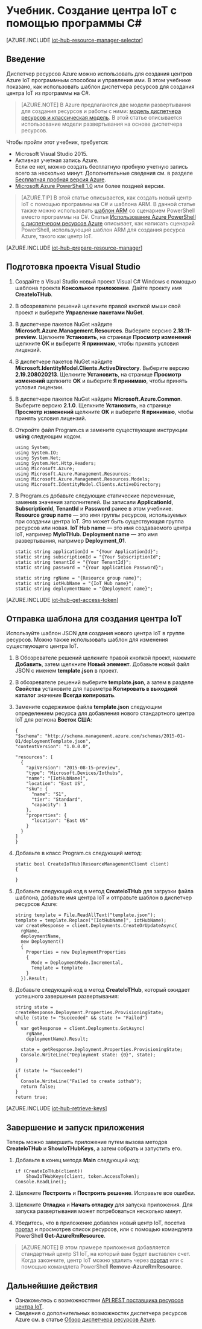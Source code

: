 <properties
	pageTitle="Создание центра IoT с помощью шаблона диспетчера ресурсов | Microsoft Azure"
	description="Следуйте инструкциям этого учебника, чтобы приступить к работе с помощью шаблонов диспетчера ресурсов и создать центр IoT с помощью программы C# или PowerShell."
	services="iot-hub"
	documentationCenter=".net"
	authors="dominicbetts"
	manager="timlt"
	editor=""/>

<tags
     ms.service="iot-hub"
     ms.devlang="dotnet"
     ms.topic="article"
     ms.tgt_pltfrm="na"
     ms.workload="na"
     ms.date="11/23/2015"
     ms.author="dobett"/>

# Учебник. Создание центра IoT с помощью программы C#

[AZURE.INCLUDE [iot-hub-resource-manager-selector](../../includes/iot-hub-resource-manager-selector.md)]

## Введение

Диспетчер ресурсов Azure можно использовать для создания центров Azure IoT программным способом и управления ими. В этом учебнике показано, как использовать шаблон диспетчера ресурсов для создания центра IoT из программы на C#.

> [AZURE.NOTE] В Azure предлагаются две модели развертывания для создания ресурсов и работы с ними: [модель диспетчера ресурсов и классическая модель](../resource-manager-deployment-model.md). В этой статье описывается использование модели развертывания на основе диспетчера ресурсов.

Чтобы пройти этот учебник, требуется:

- Microsoft Visual Studio 2015.
- Активная учетная запись Azure. <br/>Если ее нет, можно создать бесплатную пробную учетную запись всего за несколько минут. Дополнительные сведения см. в разделе [Бесплатная пробная версия Azure][lnk-free-trial].
- [Microsoft Azure PowerShell 1.0][lnk-powershell-install] или более поздней версии.

> [AZURE.TIP] В этой статье описывается, как создать новый центр IoT с помощью программы на C# и шаблона ARM. В данной статье также можно использовать [шаблон ARM](#submit-a-template-to-create-an-iot-hub) со сценарием PowerShell вместо программы на C#. Статья [Использование Azure PowerShell с диспетчером ресурсов Azure][lnk-powershell-arm] описывает, как написать сценарий PowerShell, использующий шаблон ARM для создания ресурса Azure, такого как центр IoT.

[AZURE.INCLUDE [iot-hub-prepare-resource-manager](../../includes/iot-hub-prepare-resource-manager.md)]

## Подготовка проекта Visual Studio

1. Создайте в Visual Studio новый проект Visual C# Windows с помощью шаблона проекта **Консольное приложение**. Дайте проекту имя **CreateIoTHub**.

2. В обозревателе решений щелкните правой кнопкой мыши свой проект и выберите **Управление пакетами NuGet**.

3. В диспетчере пакетов NuGet найдите **Microsoft.Azure.Management.Resources**. Выберите версию **2.18.11-preview**. Щелкните **Установить**, на странице **Просмотр изменений** щелкните **ОК** и выберите **Я принимаю**, чтобы принять условия лицензий.

4. В диспетчере пакетов NuGet найдите **Microsoft.IdentityModel.Clients.ActiveDirectory**. Выберите версию **2.19.208020213**. Щелкните **Установить**, на странице **Просмотр изменений** щелкните **ОК** и выберите **Я принимаю**, чтобы принять условия лицензии.

5. В диспетчере пакетов NuGet найдите **Microsoft.Azure.Common**. Выберите версию **2.1.0**. Щелкните **Установить**, на странице **Просмотр изменений** щелкните **ОК** и выберите **Я принимаю**, чтобы принять условия лицензий.

6. Откройте файл Program.cs и замените существующие инструкции **using** следующим кодом.

    ```
    using System;
    using System.IO;
    using System.Net;
    using System.Net.Http.Headers;
    using Microsoft.Azure;
    using Microsoft.Azure.Management.Resources;
    using Microsoft.Azure.Management.Resources.Models;
    using Microsoft.IdentityModel.Clients.ActiveDirectory;
    ```
    
7. В Program.cs добавьте следующие статические переменные, заменив значения заполнителей. Вы записали **ApplicationId**, **SubscriptionId**, **TenantId** и **Password** ранее в этом учебнике. **Resource group name** — это имя группы ресурсов, используемых при создании центра IoT. Это может быть существующая группа ресурсов или новая. **IoT Hub name** — это имя создаваемого центра IoT, например **MyIoTHub**. **Deployment name** — это имя развертывания, например **Deployment\_01**.

    ```
    static string applicationId = "{Your ApplicationId}";
    static string subscriptionId = "{Your SubscriptionId";
    static string tenantId = "{Your TenantId}";
    static string password = "{Your application Password}";
    
    static string rgName = "{Resource group name}";
    static string iotHubName = "{IoT Hub name}";
    static string deploymentName = "{Deployment name}";
    ```

[AZURE.INCLUDE [iot-hub-get-access-token](../../includes/iot-hub-get-access-token.md)]

## Отправка шаблона для создания центра IoT

Используйте шаблон JSON для создания нового центра IoT в группе ресурсов. Можно также использовать шаблон для изменения существующего центра IoT.

1. В Обозревателе решений щелкните правой кнопкой проект, нажмите **Добавить**, затем щелкните **Новый элемент**. Добавьте новый файл JSON с именем **template.json** в проект.

2. В обозревателе решений выберите **template.json**, а затем в разделе **Свойства** установите для параметра **Копировать в выходной каталог** значение **Всегда копировать**.

3. Замените содержимое файла **template.json** следующим определением ресурса для добавления нового стандартного центра IoT для региона **Восток США**:

    ```
    {
    "$schema": "http://schema.management.azure.com/schemas/2015-01-01/deploymentTemplate.json",
    "contentVersion": "1.0.0.0",

    "resources": [
      {
        "apiVersion": "2015-08-15-preview",
        "type": "Microsoft.Devices/Iothubs",
        "name": "[IotHubName]",
        "location": "East US",
        "sku": {
          "name": "S1",
          "tier": "Standard",
          "capacity": 1
        },
        "properties": {
          "location": "East US"
        }
      }
    ]
    }
    ```

4. Добавьте в класс Program.cs следующий метод:
    
    ```
    static bool CreateIoTHub(ResourceManagementClient client)
    {
        
    }
    ```

5. Добавьте следующий код в метод **CreateIoTHub** для загрузки файла шаблона, добавьте имя центра IoT и отправьте шаблон в диспетчер ресурсов Azure:

    ```
    string template = File.ReadAllText("template.json");
    template = template.Replace("[IotHubName]", iotHubName);
    var createResponse = client.Deployments.CreateOrUpdateAsync(
      rgName,
      deploymentName,
      new Deployment()
      {
        Properties = new DeploymentProperties
        {
          Mode = DeploymentMode.Incremental,
          Template = template
        }
      }).Result;
    ```

6. Добавьте следующий код в метод **CreateIoTHub**, который ожидает успешного завершения развертывания:

    ```
    string state = createResponse.Deployment.Properties.ProvisioningState;
    while (state != "Succeeded" && state != "Failed")
    {
      var getResponse = client.Deployments.GetAsync(
        rgName,
        deploymentName).Result;

      state = getResponse.Deployment.Properties.ProvisioningState;
      Console.WriteLine("Deployment state: {0}", state);
    }

    if (state != "Succeeded")
    {
      Console.WriteLine("Failed to create iothub");
      return false;
    }
    return true;
    ```

[AZURE.INCLUDE [iot-hub-retrieve-keys](../../includes/iot-hub-retrieve-keys.md)]

## Завершение и запуск приложения

Теперь можно завершить приложение путем вызова методов **CreateIoTHub** и **ShowIoTHubKeys**, а затем собрать и запустить его.

1. Добавьте в конец метода **Main** следующий код:

    ```
    if (CreateIoTHub(client))
        ShowIoTHubKeys(client, token.AccessToken);
    Console.ReadLine();
    ```
    
2. Щелкните **Построить** и **Построить решение**. Исправьте все ошибки.

3. Щелкните **Отладка** и **Начать отладку** для запуска приложения. Для запуска развертывания может потребоваться несколько минут.

4. Убедитесь, что в приложение добавлен новый центр IoT, посетив [портал][lnk-azure-portal] и просмотрев список ресурсов, или с помощью командлета PowerShell **Get-AzureRmResource**.

> [AZURE.NOTE] В этом примере приложения добавляется стандартный центр S1 IoT, на который вам будет выставлен счет. Когда закончите, центр IoT можно удалить через [портал][lnk-azure-portal] или с помощью командлета PowerShell **Remove-AzureRmResource**.

## Дальнейшие действия

- Ознакомьтесь с возможностями [API REST поставщика ресурсов центра IoT][lnk-rest-api].
- Сведения о дополнительных возможностях диспетчера ресурсов Azure см. в статье [Обзор диспетчера ресурсов Azure][lnk-azure-rm-overview].

<!-- Links -->
[lnk-free-trial]: https://azure.microsoft.com/pricing/free-trial/
[lnk-azure-portal]: https://portal.azure.com/
[lnk-powershell-install]: https://azure.microsoft.com/ru-RU/blog/azps-1-0-pre/
[lnk-rest-api]: https://msdn.microsoft.com/library/mt589014.aspx
[lnk-azure-rm-overview]: ./resource-group-overview.md
[lnk-powershell-arm]: ./powershell-azure-resource-manager.md

<!---HONumber=AcomDC_0211_2016-->